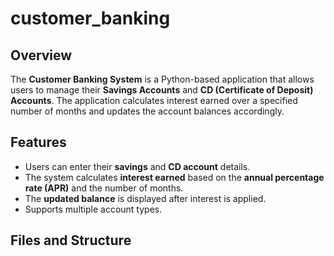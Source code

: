 ﻿# customer_banking

## Overview
The **Customer Banking System** is a Python-based application that allows users to manage their **Savings Accounts** and **CD (Certificate of Deposit) Accounts**. The application calculates interest earned over a specified number of months and updates the account balances accordingly.

## Features
- Users can enter their **savings** and **CD account** details.
- The system calculates **interest earned** based on the **annual percentage rate (APR)** and the number of months.
- The **updated balance** is displayed after interest is applied.
- Supports multiple account types.

## Files and Structure
